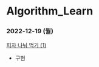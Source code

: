 # Algorithm_Learn
### 2022-12-19 (월)
[피자 나눠 먹기 (1)](https://school.programmers.co.kr/learn/courses/30/lessons/120814)
- 구현
